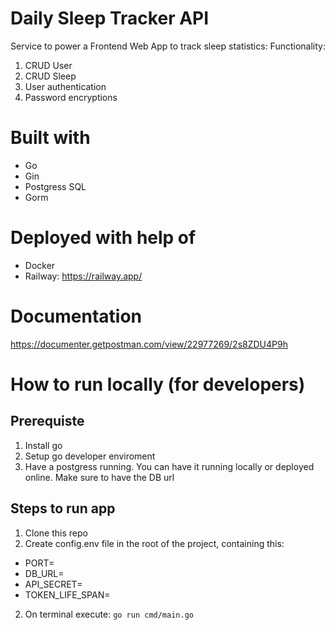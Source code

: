 # Daily Sleep Tracker API
Service to power a Frontend Web App to track sleep statistics: Functionality:
1. CRUD User
2. CRUD Sleep
3. User authentication
4. Password encryptions

# Built with
- Go
- Gin
- Postgress SQL
- Gorm

# Deployed with help of
- Docker 
- Railway: https://railway.app/

# Documentation
https://documenter.getpostman.com/view/22977269/2s8ZDU4P9h

# How to run locally (for developers)
## Prerequiste
1. Install go
2. Setup go developer enviroment
3. Have a postgress running. You can have it running locally or deployed online. Make sure to have the DB url

## Steps to run app
1. Clone this repo
2. Create config.env file in the root of the project, containing this:
  - PORT=
  - DB_URL=
  - API_SECRET=
  - TOKEN_LIFE_SPAN=
2. On terminal execute: `go run cmd/main.go`

